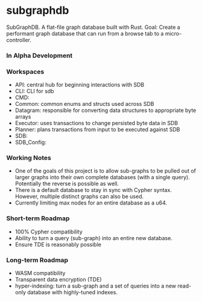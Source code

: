 # subgraphdb
SubGraphDB. A flat-file graph database built with Rust.
Goal: Create a performant graph database that can run from a browse tab to a micro-controller.

### In Alpha Development

### Workspaces
- API: central hub for beginning interactions with SDB
- CLI: CLI for sdb
- CMD:
- Common: common enums and structs used across SDB
- Datagram: responsible for converting data structures to appropriate byte arrays
- Executor: uses transactions to change persisted byte data in SDB 
- Planner: plans transactions from input to be executed against SDB
- SDB:
- SDB_Config:

### Working Notes
  - One of the goals of this project is to allow sub-graphs to be pulled out of larger graphs into their own complete databases (with a single query). Potentially the reverse is possible as well.
  - There is a default database to stay in sync with Cypher syntax. However, multiple distinct graphs can also be used.
  - Currently limiting max nodes for an entire database as a u64.

### Short-term Roadmap
  - 100% Cypher compatibility
  - Ability to turn a query (sub-graph) into an entire new database.
  - Ensure TDE is reasonably possible

### Long-term Roadmap
  - WASM compatibility
  - Transparent data encryption (TDE)
  - hyper-indexing: turn a sub-graph and a set of queries into a new read-only database with highly-tuned indexes.